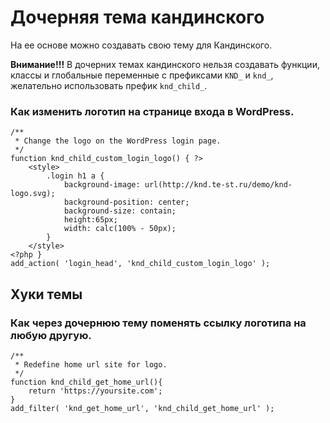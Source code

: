 # Дочерняя тема кандинского

На ее основе можно создавать свою тему для Кандинского.

**Внимание!!!** В дочерних темах кандинского нельзя создавать функции, классы и глобальные переменные с префиксами ```KND_``` и ```knd_```, желательно использовать префик ```knd_child_```.

### Как изменить логотип на странице входа в WordPress.

```
/**
 * Change the logo on the WordPress login page.
 */
function knd_child_custom_login_logo() { ?>
	<style>
		.login h1 a {
			background-image: url(http://knd.te-st.ru/demo/knd-logo.svg);
			background-position: center;
			background-size: contain;
			height:65px;
			width: calc(100% - 50px);
		}
	</style>
<?php }
add_action( 'login_head', 'knd_child_custom_login_logo' );
```

## Хуки темы

### Как через дочернюю тему поменять ссылку логотипа на любую другую.

```
/**
 * Redefine home url site for logo.
 */
function knd_child_get_home_url(){
	return 'https://yoursite.com';
}
add_filter( 'knd_get_home_url', 'knd_child_get_home_url' );
```